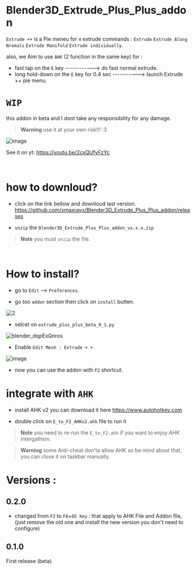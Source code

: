 # Blender3D_Extrude_Plus_Plus_addon
`Extrude ++` is a Pie meneu for `4` extrude commands : `Extrude` `Extrude Along Nromals` `Extrude Manifold` `Extrude individually`.

also, we Aim to use `AHK` (2 function in the same key) for : 
- fast tap on the `E` key ------------> do fast normal extrude.
- long hold-down on the `E` key for 0.4 sec  -----------> launch Extrude ++ pie menu.

# `WIP`
this addon in beta and I dont take any responsibility for any damage.
> **Warning**
> use it at your own risk!!! :3

![image](https://user-images.githubusercontent.com/101531362/228271574-209d7ea6-6d18-4349-aba0-3fd4ad382ce6.png)

See it on yt: https://youtu.be/2cxQUfyFzYc

<br/>

# how to downloud?

- click on the link bellow and downloud last version. 
https://github.com/xmaxrayx/Blender3D_Extrude_Plus_Plus_addon/releases

- `unzip` the `Blender3D_Extrude_Plus_Plus_addon_vx.x.x.zip`

> **Note**
> you must `unzip` the file.

<br/>

# How to install?

- go to `Edit` --> `Preferences`.

- go too `addon` section then click on `install` butten.

![2](https://user-images.githubusercontent.com/101531362/228266383-c27450af-9514-4eba-884c-9a0b1150ef4d.jpg)
<br/>
- selcet on `extrude_plus_plus_beta_0_1.py`


![blender_dqpExQnros](https://user-images.githubusercontent.com/101531362/228410024-71decf46-4b03-4eb2-a2e5-7f6475812c4e.jpg)

- Enable `Edit Mesh : Extrude + +`

![image](https://user-images.githubusercontent.com/101531362/228410443-7c56fc8e-c62c-45c9-90c6-86b69afd88f1.png)


- now you can use the addon with `F2` shortcut.

# integrate with `AHK`

- install AHK v2 you can download it here https://www.autohotkey.com

- double click on `E_to_F2_AHKv2.ahk` file to run it 

> **Note**
> you need to re-run the `E_to_F2.ahk` if you want to enjoy AHK intergathion.

> **Warning**
> some Anti-cheat don'ta allow AHK so be mind about that, you can close it on taskbar manually.



# Versions :

## 0.2.0

- changed from `F2` to `F8`+`OS Key` : that apply to AHK File and Addon file, (just remove the old one and install the new version you don't need to configure)

## 0.1.0

First release (beta)
